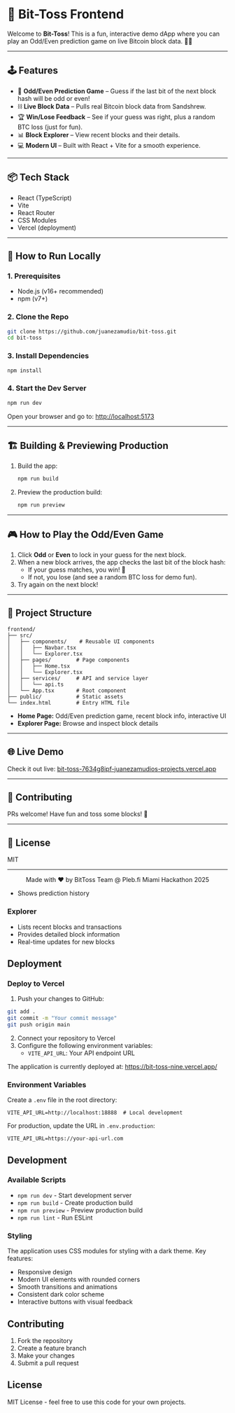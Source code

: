 # 🚀 Bit-Toss Frontend

Welcome to **Bit-Toss**! This is a fun, interactive demo dApp where you can play an Odd/Even prediction game on live Bitcoin block data. 🎲✨

---

## 🕹️ Features

- 🔮 **Odd/Even Prediction Game** – Guess if the last bit of the next block hash will be odd or even!
- ⛓️ **Live Block Data** – Pulls real Bitcoin block data from Sandshrew.
- 🏆 **Win/Lose Feedback** – See if your guess was right, plus a random BTC loss (just for fun).
- 📊 **Block Explorer** – View recent blocks and their details.
- 💻 **Modern UI** – Built with React + Vite for a smooth experience.

---

## 📦 Tech Stack

- React (TypeScript)
- Vite
- React Router
- CSS Modules
- Vercel (deployment)

---

## 🚦 How to Run Locally

### 1. Prerequisites
- Node.js (v16+ recommended)
- npm (v7+)

### 2. Clone the Repo
```bash
git clone https://github.com/juanezamudio/bit-toss.git
cd bit-toss
```

### 3. Install Dependencies
```bash
npm install
```

### 4. Start the Dev Server
```bash
npm run dev
```

Open your browser and go to: [http://localhost:5173](http://localhost:5173)

---

## 🏗️ Building & Previewing Production

1. Build the app:
   ```bash
   npm run build
   ```
2. Preview the production build:
   ```bash
   npm run preview
   ```

---

## 🎮 How to Play the Odd/Even Game
1. Click **Odd** or **Even** to lock in your guess for the next block.
2. When a new block arrives, the app checks the last bit of the block hash:
    - If your guess matches, you win! 🎉
    - If not, you lose (and see a random BTC loss for demo fun).
3. Try again on the next block!

---

## 📁 Project Structure

```text
frontend/
├── src/
│   ├── components/    # Reusable UI components
│   │   ├── Navbar.tsx
│   │   └── Explorer.tsx
│   ├── pages/        # Page components
│   │   ├── Home.tsx
│   │   └── Explorer.tsx
│   ├── services/     # API and service layer
│   │   └── api.ts
│   └── App.tsx       # Root component
├── public/           # Static assets
└── index.html        # Entry HTML file
```

- **Home Page:** Odd/Even prediction game, recent block info, interactive UI
- **Explorer Page:** Browse and inspect block details

---

## 🌐 Live Demo

Check it out live: [bit-toss-7634g8ipf-juanezamudios-projects.vercel.app](https://bit-toss-7634g8ipf-juanezamudios-projects.vercel.app)

---

## 🤝 Contributing
PRs welcome! Have fun and toss some blocks! 🚀

---

## 📝 License
MIT

---

<p align="center">Made with ❤️ by BitToss Team @ Pleb.fi Miami Hackathon 2025</p>



- Shows prediction history

### Explorer
- Lists recent blocks and transactions
- Provides detailed block information
- Real-time updates for new blocks

## Deployment

### Deploy to Vercel

1. Push your changes to GitHub:
```bash
git add .
git commit -m "Your commit message"
git push origin main
```

2. Connect your repository to Vercel
3. Configure the following environment variables:
   - `VITE_API_URL`: Your API endpoint URL

The application is currently deployed at: https://bit-toss-nine.vercel.app/

### Environment Variables

Create a `.env` file in the root directory:

```env
VITE_API_URL=http://localhost:18888  # Local development
```

For production, update the URL in `.env.production`:

```env
VITE_API_URL=https://your-api-url.com
```

## Development

### Available Scripts

- `npm run dev` - Start development server
- `npm run build` - Create production build
- `npm run preview` - Preview production build
- `npm run lint` - Run ESLint

### Styling

The application uses CSS modules for styling with a dark theme. Key features:
- Responsive design
- Modern UI elements with rounded corners
- Smooth transitions and animations
- Consistent dark color scheme
- Interactive buttons with visual feedback

## Contributing

1. Fork the repository
2. Create a feature branch
3. Make your changes
4. Submit a pull request

## License

MIT License - feel free to use this code for your own projects.
